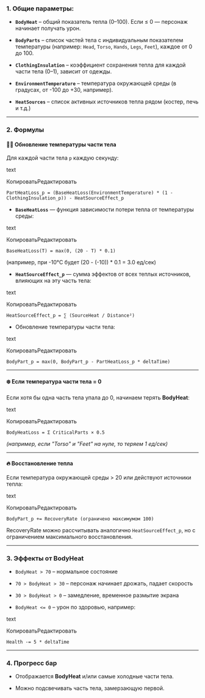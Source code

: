 ### **1. Общие параметры:**

- **`BodyHeat`** – общий показатель тепла (0–100). Если ≤ 0 — персонаж начинает получать урон.
    
- **`BodyParts`** – список частей тела с индивидуальным показателем температуры (например: `Head`, `Torso`, `Hands`, `Legs`, `Feet`), каждое от 0 до 100.
    
- **`ClothingInsulation`** – коэффициент сохранения тепла для каждой части тела (0–1), зависит от одежды.
    
- **`EnvironmentTemperature`** – температура окружающей среды (в градусах, от -100 до +30, например).
    
- **`HeatSources`** – список активных источников тепла рядом (костер, печь и т.д.)
    

---

### **2. Формулы**

#### 🧍‍♂️ Обновление температуры части тела

Для каждой части тела `p` каждую секунду:

text

КопироватьРедактировать

`PartHeatLoss_p = (BaseHeatLoss(EnvironmentTemperature) * (1 - ClothingInsulation_p)) - HeatSourceEffect_p`

- **`BaseHeatLoss`** — функция зависимости потери тепла от температуры среды:
    

text

КопироватьРедактировать

`BaseHeatLoss(T) = max(0, (20 - T) * 0.1)`

(например, при -10°C будет (20 - (-10)) * 0.1 = 3.0 ед/сек)

- **`HeatSourceEffect_p`** — сумма эффектов от всех теплых источников, влияющих на эту часть тела:
    

text

КопироватьРедактировать

`HeatSourceEffect_p = ∑ (SourceHeat / Distance²)`

- Обновление температуры части тела:
    

text

КопироватьРедактировать

`BodyPart_p = max(0, BodyPart_p - PartHeatLoss_p * deltaTime)`

---

#### ❄️ Если температура части тела = 0

Если хотя бы одна часть тела упала до 0, начинаем терять **BodyHeat**:

text

КопироватьРедактировать

`BodyHeatLoss = Σ CriticalParts × 0.5`

_(например, если "Torso" и "Feet" на нуле, то теряем 1 ед/сек)_

---

#### 🔥 Восстановление тепла

Если температура окружающей среды > 20 или действуют источники тепла:

text

КопироватьРедактировать

`BodyPart_p += RecoveryRate (ограничено максимумом 100)`

RecoveryRate можно рассчитывать аналогично `HeatSourceEffect_p`, но с ограничением максимального восстановления.

---

### **3. Эффекты от BodyHeat**

- `BodyHeat > 70` – нормальное состояние
    
- `70 > BodyHeat > 30` – персонаж начинает дрожать, падает скорость
    
- `30 > BodyHeat > 0` – замедление, временное размытие экрана
    
- `BodyHeat <= 0` – урон по здоровью, например:
    

text

КопироватьРедактировать

`Health -= 5 * deltaTime`

---

### **4. Прогресс бар**

- Отображается **BodyHeat** и/или самые холодные части тела.
    
- Можно подсвечивать часть тела, замерзающую первой.